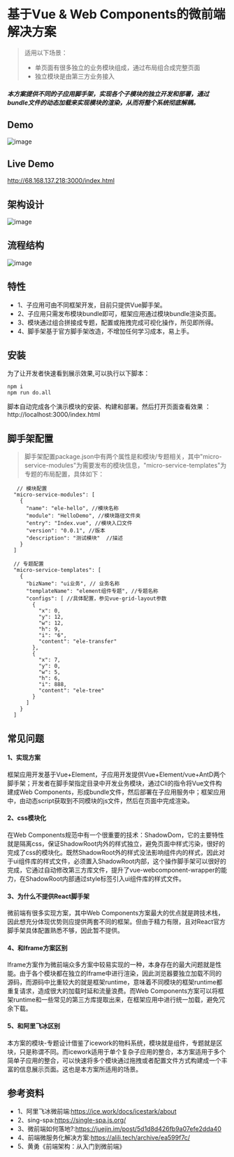 # 基于Vue & Web Components的微前端解决方案
> 适用以下场景：
> + 单页面有很多独立的业务模块组成，通过布局组合成完整页面
> + 独立模块是由第三方业务接入  

##### 本方案提供不同的子应用脚手架，实现各个子模块的独立开发和部署，通过bundle文件的动态加载来实现模块的渲染，从而将整个系统彻底解耦。

## Demo
![image](http://68.168.137.218:3000/demo/demo.gif)

## Live Demo
http://68.168.137.218:3000/index.html

## 架构设计
![image](http://68.168.137.218:3000/demo/design.png)

## 流程结构
![image](http://68.168.137.218:3000/demo/flu.png)

## 特性
+ 1、子应用可由不同框架开发，目前只提供Vue脚手架。
+ 2、子应用只需发布模块bundle即可，框架应用通过模块bundle渲染页面。
+ 3、模块通过组合拼接成专题，配置或拖拽完成可视化操作，所见即所得。
+ 4、脚手架基于官方脚手架改造，不增加任何学习成本，易上手。

## 安装
为了让开发者快速看到展示效果,可以执行以下脚本：
```
npm i
npm run do.all
```
脚本自动完成各个演示模块的安装、构建和部署。然后打开页面查看效果 ： http://localhost:3000/index.html

## 脚手架配置
> 脚手架配置package.json中有两个属性是和模块/专题相关，其中"micro-service-modules"为需要发布的模块信息，"micro-service-templates"为专题的布局配置，具体如下：
```$xslt
   // 模块配置
  "micro-service-modules": [
    {
      "name": "ele-hello", //模块名称
      "module": "HelloDemo", //模块路径文件夹
      "entry": "Index.vue", //模块入口文件
      "version": "0.0.1", //版本
      "description": "测试模块"  //描述
    }
  ]
```
```$xslt
  // 专题配置
  "micro-service-templates": [
    {
      "bizName": "ui业务", // 业务名称
      "templateName": "element组件专题", //专题名称
      "configs": [ //具体配置，参见vue-grid-layout参数
        {
          "x": 0,
          "y": 12,
          "w": 12,
          "h": 9,
          "i": "6",
          "content": "ele-transfer"
        },
        {
          "x": 7,
          "y": 0,
          "w": 5,
          "h": 6,
          "i": 888,
          "content": "ele-tree"
        }
      ]
    }
  ]
```

## 常见问题

#### 1、实现方案
框架应用开发基于Vue+Element，子应用开发提供Vue+Element/vue+AntD两个脚手架；开发者在脚手架指定目录中开发业务模块，通过Cli的指令将Vue文件构建成Web Components，形成bundle文件，然后部署在子应用服务中；框架应用中，由动态script获取到不同模块的js文件，然后在页面中完成渲染。

#### 2、css模块化
在Web Components规范中有一个很重要的技术：ShadowDom，它的主要特性就是隔离css，保证ShadowRoot内外的样式独立，避免页面中样式污染，很好的完成了css的模块化。既然ShadowRoot外的样式没法影响组件内的样式，因此对于ui组件库的样式文件，必须置入ShadowRoot内部，这个操作脚手架可以很好的完成，它通过自动修改第三方库文件，提升了vue-webcomponent-wrapper的能力，在ShadowRoot内部通过style标签引入ui组件库的样式文件。

#### 3、为什么不提供React脚手架
微前端有很多实现方案，其中Web Components方案最大的优点就是跨技术栈，因此想充分体现优势则应提供两套不同的框架。但由于精力有限，且对React官方脚手架具体配置熟悉不够，因此暂不提供。

#### 4、和Iframe方案区别
Iframe方案作为微前端众多方案中较易实现的一种，本身存在的最大问题就是性能。由于各个模块都在独立的Iframe中进行渲染，因此浏览器要独立加载不同的源码，而源码中比重较大的就是框架runtime，意味着不同模块的框架runtime都重复请求，造成很大的加载时延和流量浪费。而Web Components方案可以将框架runtime和一些常见的第三方库提取出来，在框架应用中进行统一加载，避免冗余下载。

#### 5、和阿里飞冰区别
本方案的模块-专题设计借鉴了icework的物料系统，模块就是组件，专题就是区块，只是称谓不同。而icework适用于单个复杂子应用的整合，本方案适用于多个简单子应用的整合，可以快速将多个模块通过拖拽或者配置文件方式构建成一个丰富的信息展示页面。这也是本方案所适用的场景。
 
## 参考资料
+ 1、阿里飞冰微前端:https://ice.work/docs/icestark/about
+ 2、sing-spa:https://single-spa.js.org/ 
+ 3、微前端如何落地?:https://juejin.im/post/5d1d8d426fb9a07efe2dda40
+ 4、前端微服务化解决方案:https://alili.tech/archive/ea599f7c/
+ 5、黄勇《前端架构：从入门到微前端》